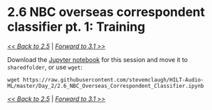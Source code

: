# 2.6 NBC overseas correspondent classifier pt. 1: Training

[*<< Back to 2.5*](2.5.md) \| [*Forward to 3.1 >>*](../Day_3/3.1.md)

Download the [Jupyter notebook](https://github.com/stevemclaugh/HILT-Audio-ML/blob/master/Day_2/2.6_NBC_Overseas_Correspondent_Classifier.ipynb) for this session and move it to `sharedfolder`, or use `wget`:

```
wget https://raw.githubusercontent.com/stevemclaugh/HILT-Audio-ML/master/Day_2/2.6_NBC_Overseas_Correspondent_Classifier.ipynb
```

[*<< Back to 2.5*](2.5.md) \| [*Forward to 3.1 >>*](../Day_3/3.1.md)
